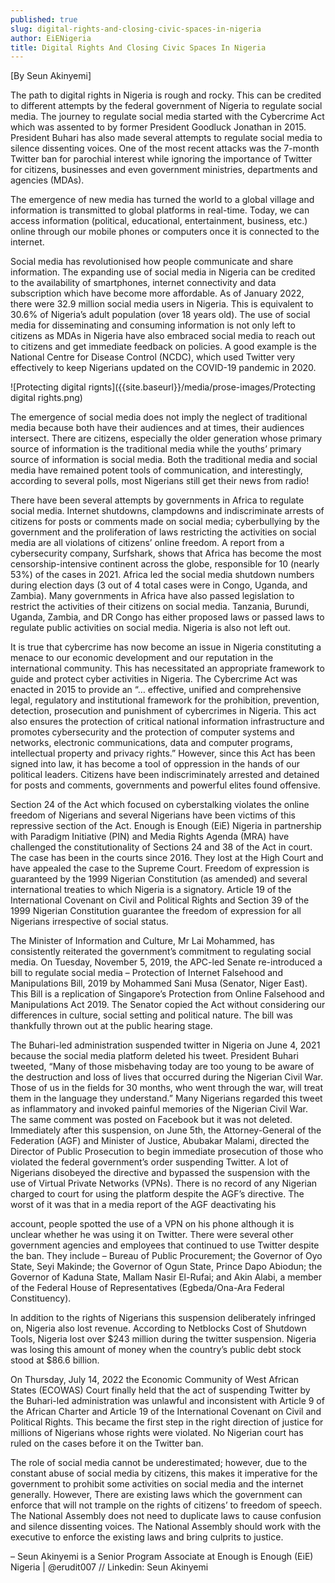 ```yaml
---
published: true
slug: digital-rights-and-closing-civic-spaces-in-nigeria
author: EiENigeria
title: Digital Rights And Closing Civic Spaces In Nigeria
---
```

[By Seun Akinyemi]

 

The path to digital rights in Nigeria is rough and rocky. This can be credited to different attempts by the federal government of Nigeria to regulate social media. The journey to regulate social media started with the Cybercrime Act which was assented to by former President Goodluck Jonathan in 2015. President Buhari has also made several attempts to regulate social media to silence dissenting voices. One of the most recent attacks was the 7-month Twitter ban for parochial interest while ignoring the importance of Twitter for citizens, businesses and even government ministries, departments and agencies (MDAs).

The emergence of new media has turned the world to a global village and information is transmitted to global platforms in real-time. Today, we can access information (political, educational, entertainment, business, etc.) online through our mobile phones or computers once it is connected to the internet. 

 

Social media has revolutionised how people communicate and share information.  The expanding use of social media in Nigeria can be credited to the availability of smartphones, internet connectivity and data subscription which have become more affordable. As of January 2022, there were 32.9 million social media users in Nigeria. This is equivalent to 30.6% of Nigeria’s adult population (over 18 years old). The use of social media for disseminating and consuming information is not only left to citizens as MDAs in Nigeria have also embraced social media to reach out to citizens and get immediate feedback on policies. A good example is the National Centre for Disease Control (NCDC), which used Twitter very effectively to keep Nigerians updated on the COVID-19 pandemic in 2020.

 

![Protecting digital rignts]({{site.baseurl}}/media/prose-images/Protecting digital rights.png)

 

The emergence of social media does not imply the neglect of traditional media because both have their audiences and at times, their audiences intersect. There are citizens, especially the older generation whose primary source of information is the traditional media while the youths’ primary source of information is social media. Both the traditional media and social media have remained potent tools of communication, and interestingly, according to several polls, most Nigerians still get their news from radio!

 

There have been several attempts by governments in Africa to regulate social media. Internet shutdowns, clampdowns and indiscriminate arrests of citizens for posts or comments made on social media; cyberbullying by the government and the proliferation of laws restricting the activities on social media are all violations of citizens’ online freedom.  A report from a cybersecurity company, Surfshark, shows that Africa has become the most censorship-intensive continent across the globe, responsible for 10 (nearly 53%) of the cases in 2021. Africa led the social media shutdown numbers during election days (3 out of 4 total cases were in Congo, Uganda, and Zambia). Many governments in Africa have also passed legislation to restrict the activities of their citizens on social media. Tanzania, Burundi, Uganda, Zambia, and DR Congo has either proposed laws or passed laws to regulate public activities on social media. Nigeria is also not left out.

 

It is true that cybercrime has now become an issue in Nigeria constituting a menace to our economic development and our reputation in the international community. This has necessitated an appropriate framework to guide and protect cyber activities in Nigeria.   The Cybercrime Act was enacted in 2015 to provide an  “… effective, unified and comprehensive legal, regulatory and institutional framework for the prohibition, prevention, detection, prosecution and punishment of cybercrimes in Nigeria. This act also ensures the protection of critical national information infrastructure and promotes cybersecurity and the protection of computer systems and networks, electronic communications, data and computer programs, intellectual property and privacy rights.” However, since this Act has been signed into law, it has become a tool of oppression in the hands of our political leaders. Citizens have been indiscriminately arrested and detained for posts and comments, governments and powerful elites found offensive.

 

Section 24 of the Act which focused on cyberstalking violates the online freedom of Nigerians and several Nigerians have been victims of this repressive section of the Act. Enough is Enough (EiE) Nigeria in partnership with Paradigm Initiative (PIN) and Media Rights Agenda (MRA) have challenged the constitutionality of Sections 24 and 38 of the Act in court. The case has been in the courts since 2016. They lost at the High Court and have appealed the case to the Supreme Court. Freedom of expression is guaranteed by the 1999 Nigerian Constitution (as amended) and several international treaties to which Nigeria is a signatory. Article 19 of the International Covenant on Civil and Political Rights and Section 39 of the 1999 Nigerian Constitution guarantee the freedom of expression for all Nigerians irrespective of social status.

 

The Minister of Information and Culture, Mr Lai Mohammed, has consistently reiterated the government’s commitment to regulating social media. On Tuesday, November  5, 2019, the APC-led Senate re-introduced a bill to regulate social media – Protection of Internet Falsehood and Manipulations Bill, 2019 by Mohammed Sani Musa (Senator, Niger East). This Bill is a replication of Singapore’s Protection from Online Falsehood and Manipulations Act 2019. The Senator copied the Act without considering our differences in culture, social setting and political nature. The bill was thankfully thrown out at the public hearing stage. 

 

The Buhari-led administration suspended twitter  in Nigeria on June 4, 2021 because the social media platform deleted his tweet. President Buhari tweeted, “Many of those misbehaving today are too young to be aware of the destruction and loss of lives that occurred during the Nigerian Civil War. Those of us in the fields for 30 months, who went through the war, will treat them in the language they understand.” Many Nigerians regarded this tweet as inflammatory and invoked painful memories of the  Nigerian Civil War. The same comment was posted on Facebook but it was not deleted. Immediately after this suspension, on June 5th, the Attorney-General of the Federation (AGF) and Minister of Justice, Abubakar Malami, directed the Director of Public Prosecution to begin immediate prosecution of those who violated the federal government’s order suspending Twitter. A lot of Nigerians disobeyed the directive and bypassed the suspension with the use of Virtual Private Networks (VPNs). There is no record of any Nigerian charged to court for using the platform despite the AGF’s directive. The worst of it was that in a media report of the AGF deactivating his

account, people spotted the use of a VPN on his phone although it is unclear whether he was using it on Twitter. There were several other government agencies and employees that continued to use Twitter despite the ban. They include – Bureau of Public Procurement; the Governor of Oyo State, Seyi Makinde; the Governor of Ogun State, Prince Dapo Abiodun; the Governor of Kaduna State, Mallam Nasir El-Rufai; and Akin Alabi, a member of the Federal House of Representatives (Egbeda/Ona-Ara Federal Constituency).

 

In addition to the rights of Nigerians this suspension deliberately infringed on, Nigeria also lost revenue. According to Netblocks Cost of Shutdown Tools, Nigeria  lost over $243 million during the twitter suspension. Nigeria was losing this amount of money when the country’s public debt stock stood at $86.6 billion.

 

On Thursday, July 14, 2022 the Economic Community of West African States (ECOWAS) Court finally  held that the act of suspending Twitter by the Buhari-led administration was unlawful and inconsistent with Article 9 of the African Charter and Article 19 of the International Covenant on Civil and Political Rights. This became  the first step in the right direction of justice for millions of Nigerians whose rights were violated. No Nigerian court has ruled on the cases before it on the Twitter ban.

 

The role of social media cannot be underestimated; however, due to the constant abuse of social media by citizens, this makes it imperative for the government to prohibit some activities on social media and the internet generally. However, There are existing laws which the government can enforce that will not trample on the rights of citizens’ to freedom of speech. The National Assembly does not need to duplicate laws to cause confusion and silence dissenting voices. The National Assembly should work with the executive to enforce the existing laws and bring culprits to justice.

 



 – Seun Akinyemi is a Senior Program Associate at Enough is Enough (EiE) Nigeria | @erudit007 // Linkedin: Seun Akinyemi